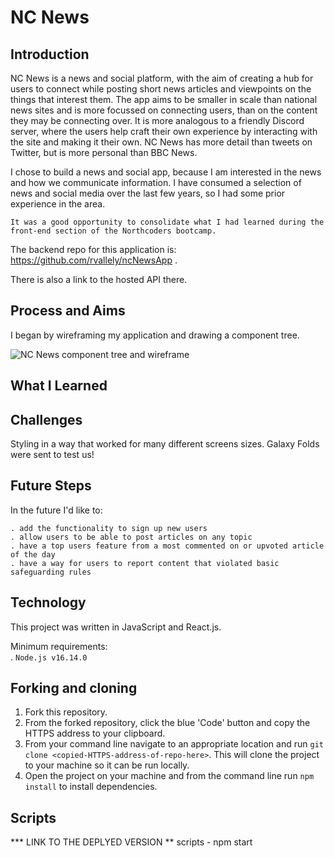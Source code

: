 # NC News

## Introduction 

NC News is a news and social platform, with the aim of creating a hub for users to connect while posting short news articles and viewpoints on the things that interest them. The app aims to be smaller in scale than national news sites and is more focussed on connecting users, than on the content they may be connecting over. It is more analogous to a friendly Discord server, where the users help craft their own experience by interacting with the site and making it their own. NC News has more detail than tweets on Twitter, but is more personal than BBC News.  
  
  I chose to build a news and social app, because I am interested in the news and how we communicate information. I have consumed a selection of news and social media over the last few years, so I had some prior experience in the area.  
    
    It was a good opportunity to consolidate what I had learned during the front-end section of the Northcoders bootcamp. 

The backend repo for this application is: https://github.com/rvallely/ncNewsApp .  
  
  There is also a link to the hosted API there.
## Process and Aims

I began by wireframing my application and drawing a component tree.  
  
  ![NC News component tree and wireframe](https://myoctocat.com/assets/images/base-octocat.svg)


## What I Learned

## Challenges 

Styling in a way that worked for many different screens sizes. Galaxy Folds were sent to test us!

## Future Steps  
  
  In the future I'd like to:  
    
    . add the functionality to sign up new users
    . allow users to be able to post articles on any topic
    . have a top users feature from a most commented on or upvoted article of the day
    . have a way for users to report content that violated basic safeguarding rules


## Technology

This project was written in JavaScript and React.js.  
  
  Minimum requirements:  
  . `Node.js v16.14.0`

## Forking and cloning  

1. Fork this repository.
2. From the forked repository, click the blue 'Code' button and copy the HTTPS address to your clipboard.
3. From your command line navigate to an appropriate location and run `git clone <copied-HTTPS-address-of-repo-here>`. This will clone the project to your machine so it can be run locally.
4. Open the project on your machine and from the command line run `npm install` to install dependencies.

## Scripts



*** LINK TO THE DEPLYED VERSION **
scripts - npm start